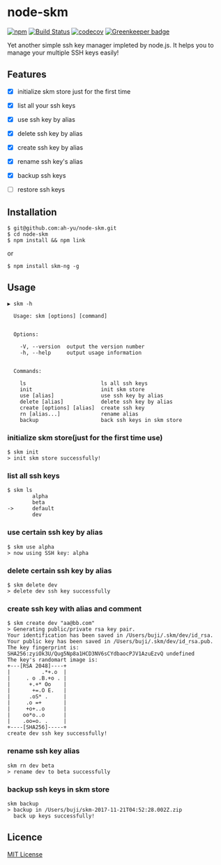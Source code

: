 # node-skm
[![npm](https://img.shields.io/npm/v/skm-ng.svg?style=flat-square)](https://npmjs.org/package/skm-ng)
[![Build Status](https://img.shields.io/travis/ah-yu/node-skm.svg?style=flat-square)](https://www.travis-ci.org/ah-yu/node-skm.svg?branch=master)
[![codecov](https://img.shields.io/codecov/c/github/ah-yu/node-skm.svg?style=flat-square)](https://codecov.io/gh/ah-yu/node-skm) [![Greenkeeper badge](https://badges.greenkeeper.io/ah-yu/node-skm.svg)](https://greenkeeper.io/)

Yet another simple ssh key manager impleted by node.js. It helps you to manage your multiple SSH keys easily!

## Features
- [x] initialize skm store just for the first time
- [x] list all your ssh keys
- [x] use ssh key by alias
- [x] delete ssh key by alias
- [x] create ssh key by alias
- [x] rename ssh key's alias
- [x] backup ssh keys
- [ ] restore ssh keys



## Installation
```shell
$ git@github.com:ah-yu/node-skm.git
$ cd node-skm
$ npm install && npm link
```
or
```shell
$ npm install skm-ng -g
```

## Usage
```shell
▶ skm -h

  Usage: skm [options] [command]


  Options:

    -V, --version  output the version number
    -h, --help     output usage information


  Commands:

    ls                        ls all ssh keys
    init                      init skm store
    use [alias]               use ssh key by alias
    delete [alias]            delete ssh key by alias
    create [options] [alias]  create ssh key
    rn [alias...]             rename alias
    backup                    back ssh keys in skm store
```

### initialize skm store(just for the first time use)
```shell
$ skm init
> init skm store successfully!
```

### list all ssh keys
```shell
$ skm ls
        alpha
        beta
->      default
        dev
```

### use certain ssh key by alias
```shell
$ skm use alpha
> now using SSH key: alpha
```

### delete certain ssh key by alias
```shell
$ skm delete dev
> delete dev ssh key successfully
```

### create ssh key with alias and comment
```shell
$ skm create dev "aa@bb.com"
> Generating public/private rsa key pair.
Your identification has been saved in /Users/buji/.skm/dev/id_rsa.
Your public key has been saved in /Users/buji/.skm/dev/id_rsa.pub.
The key fingerprint is:
SHA256:zyiOk3U/Qug5Np8a1HCD3NV6sCYdbaocPJV1AzuEzvQ undefined
The key's randomart image is:
+---[RSA 2048]----+
|          .*+.o  |
|     . o .B.+o . |
|      +.+* Oo    |
|       +=.O E.   |
|      .oS* .     |
|     .o =+       |
|     +o+..o      |
|    oo*o..o      |
|    .oo=o. .     |
+----[SHA256]-----+
create dev ssh key successfully!
```
### rename ssh key alias
```shell
skm rn dev beta
> rename dev to beta successfully
```

### backup ssh keys in skm store
```shell
skm backup
> backup in /Users/buji/skm-2017-11-21T04:52:28.002Z.zip
  back up keys successfully!
```

## Licence
[MIT License](https://github.com/TimothyYe/skm/blob/master/LICENSE)